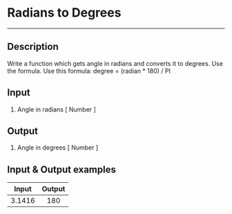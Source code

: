 # Radians to Degrees
---

## Description
Write a function which gets angle in radians and converts it to degrees. Use the formula.
Use this formula:    degree = (radian * 180) / PI

## Input
1. Angle in radians [ Number ]

## Output
1. Angle in degrees [ Number ]

## Input & Output examples

|  Input   |  Output  |
| -------- | :------: |
|  3.1416  |   180    |